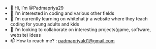 - 👋 Hi, I’m @Padmapriya29
- 👀 I’m interested in coding and various other fields
- 🌱 I’m currently learning on whitehat jr a website where they teach coding for young adults and kids
- 💞️ I’m looking to collaborate on interesting projects(game, software, website) ideas
- 📫 How to reach me? : padmapriyald1@gmail.com 

<!---
Padmapriya29/Padmapriya29 is a ✨ special ✨ repository because its `README.md` (this file) appears on your GitHub profile.
You can click the Preview link to take a look at your changes.
--->
